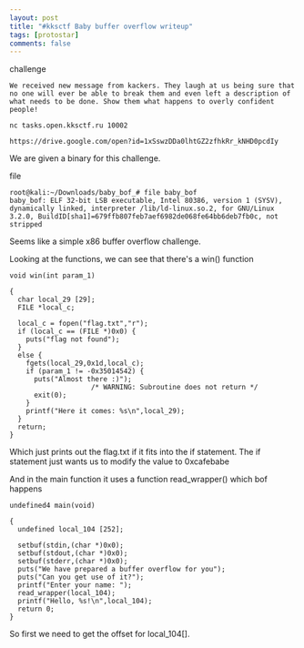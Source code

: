 ```yaml
---
layout: post
title: "#kksctf Baby buffer overflow writeup"
tags: [protostar]
comments: false
---
```



challenge
```
We received new message from kackers. They laugh at us being sure that no one will ever be able to break them and even left a description of what needs to be done. Show them what happens to overly confident people!

nc tasks.open.kksctf.ru 10002

https://drive.google.com/open?id=1xSswzDDa0lhtGZ2zfhkRr_kNHD0pcdIy
```

We are given a binary for this challenge.

file
```
root@kali:~/Downloads/baby_bof_# file baby_bof
baby_bof: ELF 32-bit LSB executable, Intel 80386, version 1 (SYSV), dynamically linked, interpreter /lib/ld-linux.so.2, for GNU/Linux 3.2.0, BuildID[sha1]=679ffb807feb7aef6982de068fe64bb6deb7fb0c, not stripped
```

Seems like a simple x86 buffer overflow challenge.

Looking at the functions, we can see that there's a win() function

```
void win(int param_1)

{
  char local_29 [29];
  FILE *local_c;
  
  local_c = fopen("flag.txt","r");
  if (local_c == (FILE *)0x0) {
    puts("flag not found");
  }
  else {
    fgets(local_29,0x1d,local_c);
    if (param_1 != -0x35014542) {
      puts("Almost there :)");
                    /* WARNING: Subroutine does not return */
      exit(0);
    }
    printf("Here it comes: %s\n",local_29);
  }
  return;
}
```

Which just prints out the flag.txt if it fits into the if statement. The if statement just wants us to modify the value to 0xcafebabe

And in the main function it uses a function read_wrapper() which bof happens 
```
undefined4 main(void)

{
  undefined local_104 [252];
  
  setbuf(stdin,(char *)0x0);
  setbuf(stdout,(char *)0x0);
  setbuf(stderr,(char *)0x0);
  puts("We have prepared a buffer overflow for you");
  puts("Can you get use of it?");
  printf("Enter your name: ");
  read_wrapper(local_104);
  printf("Hello, %s!\n",local_104);
  return 0;
}
```

So first we need to get the offset for local_104[].

```

```
